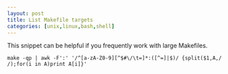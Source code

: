 ```yaml
---
layout: post
title: List Makefile targets
categories: [unix,linux,bash,shell]
---
```


This snippet can be helpful if you frequently work with large Makefiles. 

```
make -qp | awk -F':' '/^[a-zA-Z0-9][^$#\/\t=]*:([^=]|$)/ {split($1,A,/ /);for(i in A)print A[i]}'
```
